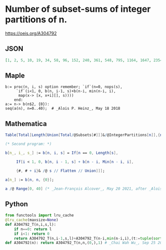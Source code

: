 # Number of subset\-sums of integer partitions of n\.
https://oeis.org/A304792
## JSON
```JSON
[1, 2, 5, 10, 19, 34, 58, 96, 152, 240, 361, 548, 795, 1164, 1647, 2354, 3243, 4534, 6150, 8420, 11240, 15156, 19938, 26514, 34513, 45260, 58298, 75704, 96515, 124064, 157072, 199894, 251097, 317278, 395625, 496184, 615229, 765836, 944045, 1168792, 1432439]
```
## Maple
```Maple
b:= proc(n, i, s) option remember; `if`(n=0, nops(s),
     `if`(i<1, 0, b(n, i-1, s)+b(n-i, min(n-i, i),
      map(x-> [x, x+i][], s))))
    end:
a:= n-> b(n$2, {0}):
seq(a(n), n=0..40);  # _Alois P. Heinz_, May 18 2018
```
## Mathematica
```Mathematica
Table[Total[Length[Union[Total/@Subsets[#]]]&/@IntegerPartitions[n]],{n,15}]
```
```Mathematica
(* Second program: *)
```
```Mathematica
b[n_, i_, s_] := b[n, i, s] = If[n == 0, Length[s],
```
```Mathematica
     If[i < 1, 0, b[n, i - 1, s] + b[n - i, Min[n - i, i],
```
```Mathematica
     {#, # + i}& /@ s // Flatten // Union]]];
```
```Mathematica
a[n_] := b[n, n, {0}];
```
```Mathematica
a /@ Range[0, 40] (* _Jean-François Alcover_, May 20 2021, after _Alois P. Heinz_ *)
```
## Python
```Python
from functools import lru_cache
@lru_cache(maxsize=None)
def A304792_T(n,i,s,l):
    if n==0: return l
    if i<1: return 0
    return A304792_T(n,i-1,s,l)+A304792_T(n-i,min(n-i,i),(t:=tuple(sorted(set(s+tuple(x+i for x in s))))),len(t))
def A304792(n): return A304792_T(n,n,(0,),1) # _Chai Wah Wu_, Sep 25 2023, after _Alois P. Heinz_
```
